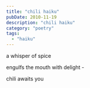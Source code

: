 ```yaml
---
title: "chili haiku"
pubDate: 2010-11-19
description: "chili haiku"
category: "poetry"
tags:
  - "haiku"
---
```


a whisper of spice

engulfs the mouth with delight -

chili awaits you
